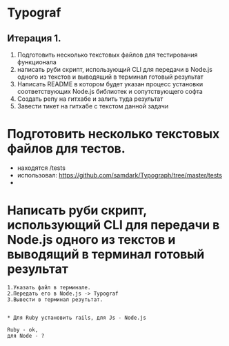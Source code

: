 # Typograf


## Итерация 1.

1. Подготовить несколько текстовых файлов для  тестирования функционала
2. написать руби скрипт, использующий CLI для передачи в Node.js одного из текстов и выводящий в терминал готовый результат
3. Написать README в котором будет указан процесс установки соответствующих Node.js библиотек и сопутствующего софта
4. Создать репу на гитхабе и залить туда результат
5. Завести тикет на гитхабе с текстом данной задачи

# Подготовить несколько текстовых файлов для тестов.

 * находятся /tests
 * использовал:  https://github.com/samdark/Typograph/tree/master/tests
 * 

# Написать руби скрипт, использующий CLI для передачи в Node.js одного из текстов и выводящий в терминал готовый результат
	
	1.Указать файл в терминале.
	2.Передать его в Node.js -> Typograf
	3.Вывести в терминал резутьтат.


	* Для Ruby установить rails, для Js - Node.js
	
	Ruby - ok, 
	для Node - ?


